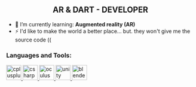 <h2 align="center">AR & DART - DEVELOPER</h2>

- 🌱 I’m currently learning: **Augmented reality (AR)**
- ⚡ I'd like to make the world a better place... but. they won't give me the source code ((

<p align="left">
</p>

<h3 align="left">Languages and Tools:</h3>
<p align="left"> <a href="https://www.w3schools.com/cpp/" target="_blank" rel="noreferrer"> <img src="https://i.ibb.co/nL7qKTh/IMG-5798.png" alt="cplusplus" width="40" height="40"/> </a> <a href="https://www.w3schools.com/cs/" target="_blank" rel="noreferrer"> <img src="https://i.ibb.co/6tDw7tY/IMG-5799.png" alt="csharp" width="40" height="40"/> </a>  <a href="https://developer.oculus.com/" target="_blank" rel="noreferrer"> <img src="https://i.ibb.co/HYxFfdN/IMG-5801.png" alt="oculus" width="40" height="40"/> </a> <a href="https://unity.com/" target="_blank" rel="noreferrer"> <img src="https://i.ibb.co/phcm0Y6/IMG-5800.png" alt="unity" width="40" height="40"/> </a> <a href="https://www.blender.org/" target="_blank" rel="noreferrer"> <img src="https://i.ibb.co/5Fwhm5w/IMG-5805.png" alt="blender" width="40" height="40"/> </a> </p>
